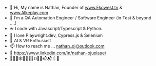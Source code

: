  - 👋 Hi, My name is Nathan, Founder of www.Ekowest.tv & www.Alkeplay.com 
 - 👀 I’m a QA Automation Engineer / Software Engineer (in Test & beyond ....)
 - ☕️ I code with Javascript/Typescript & Python.
 - 🚀 I love Playwright.dev, Cypress.js & Selenium
 - 🤖 AI & VR Enthusiast
 - 📫 How to reach me ... nathan_oj@outlook.com
 - 📎 https://www.linkedin.com/in/nathan-ojuolape/
 -  🧮📌📍🕸️🚴🏿‍♂️🚧⛓️⛓️‍💥📫📬🖇️🔗  

<!---
Bodebode/Bodebode is a ✨ special ✨ repository because its `README.md` (this file) appears on your GitHub profile.
You can click the Preview link to take a look at your changes.
--->

